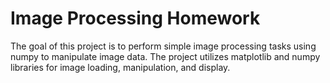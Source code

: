# Image Processing Homework

The goal of this project is to perform simple image processing tasks using numpy to manipulate image data. The project utilizes matplotlib and numpy libraries for image loading, manipulation, and display.
